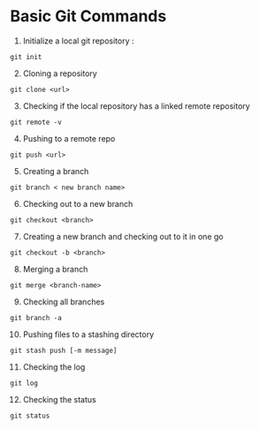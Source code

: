 # Basic Git Commands 

1) Initialize a local git repository :
```
git init
```

2) Cloning a repository 
```
git clone <url>
```

3) Checking if the local repository has a linked remote repository

```
git remote -v
```

4) Pushing to a remote repo 

```
git push <url>
```

5) Creating a branch 

```
git branch < new branch name>
```

6) Checking out to a new branch 

```
git checkout <branch>
```

7) Creating a new branch and checking out to it in one go 

```
git checkout -b <branch>
```

8) Merging a branch 
```
git merge <branch-name>
```

9) Checking all branches
```
git branch -a
```

10) Pushing files to a stashing directory 

```
git stash push [-m message]
```

11) Checking the log

``` 
git log
```

12) Checking the status
```
git status
```
 